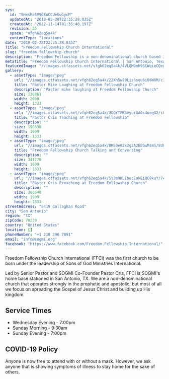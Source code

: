 ```yaml
---
sys:
  id: "5HesMa5V96EuCCUeGwGycM"
  updatedAt: "2018-02-28T22:35:28.835Z"
  createdAt: "2022-11-14T01:35:40.197Z"
  revision: 35
  space: "vfgh62eq5a4k"
  contentType: "locations"
date: "2018-02-28T22:35:28.835Z"
Title: "Freedom Fellowship Church International"
slug: "freedom-fellowship-church"
description: "Freedom Fellowship is a non-denominational church based in San Antonio, Texas that operates strongly in the prophetic and apostolic. We focus first and foremost on spreading the Gospel of Jesus Christ and building up His kingdom."
metaTitle: "Freedom Fellowship Church International | San Antonio, Texas"
featuredImage: "//images.ctfassets.net/vfgh62eq5a4k/4VLQM9mH9SCWqieCQegGwO/e0033ce2e047c6583601b1a4c39790b9/pastor_cris_preaching.jpg"
gallery:
  - assetType: "image/jpeg"
    url: "//images.ctfassets.net/vfgh62eq5a4k/22Xn5wJ9Lis6seu6i66W8M/c35e1635e0dc76a9e6415002a3e8e814/Pastor_Mike_Laughing_IMG_0148__1_.jpg"
    title: "Pastor Mike Laughing at Freedom Fellowship Church"
    description: "Pastor mike laughing at Freedom Fellowship Church"
    size: 136861
    width: 2000
    height: 1333
  - assetType: "image/jpeg"
    url: "//images.ctfassets.net/vfgh62eq5a4k/3OQYYPK3vyucGAGs4ueqG2/c0c6d48f8431aced5cfd70449186500e/IMG_3209_as_Smart_Object-1__1_.jpg"
    title: "Pastor Cris Teaching at Freedom Fellowship"
    description: ""
    size: 190338
    width: 1999
    height: 1333
  - assetType: "image/jpeg"
    url: "//images.ctfassets.net/vfgh62eq5a4k/BKE0e02x2g2A2EEGwMsmS/8d06a2aa3be18e4d03374561dcb2b275/IMG_4067_as_Smart_Object-1__1_.jpg"
    title: "Freedom Fellowship Church Talking and Conversing"
    description: ""
    size: 341770
    width: 1999
    height: 1333
  - assetType: "image/jpeg"
    url: "//images.ctfassets.net/vfgh62eq5a4k/5Y3m9KLIbucEakEiQC8kuY/7c5dc929a30adeaa04b9546980b5c640/IMG_9401_edit__1_.jpg"
    title: "Pastor Cris Preaching at Freedom Fellowship Church"
    description: ""
    size: 360648
    width: 1999
    height: 1333
streetAddress: "8419 Callaghan Road"
city: "San Antonio"
region: "TX"
zipCode: 78230
country: "United States"
location: []
phoneNumber: "+1 210 396 7891"
email: "info@sogmi.org"
facebook: "https://www.facebook.com/Freedom.Fellowship.International/"
---
```


Freedom Fellowship Church International (FFCI) was the first church to be born under the leadership of Sons of God Ministries International.

Led by Senior Pastor and SOGMI Co-Founder Pastor Cris, FFCI is SOGMI's home base stationed in San Antonio, TX. We are a non-denominational church that operates strongly in the prophetic and apostolic, but most of all we focus on spreading the Gospel of Jesus Christ and building up His kingdom.

## Service Times
- Wednesday Evening - 7:00pm
- Sunday Morning - 9:30am
- Sunday Evening - 7:00pm

## COVID-19 Policy
Anyone is now free to attend with or without a mask. However, we ask anyone that is showing symptoms of illness to stay home for the sake of others.